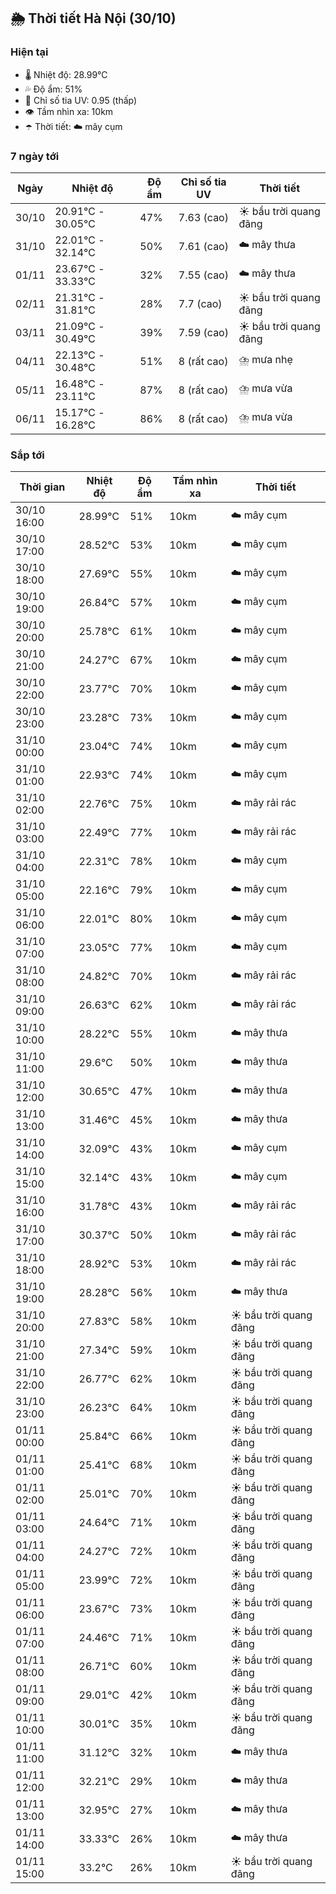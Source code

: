 ## 🌦️ Thời tiết Hà Nội (30/10)

### Hiện tại

- 🌡️ Nhiệt độ: 28.99℃
- 💦 Độ ẩm: 51%
- 🌟 Chỉ số tia UV: 0.95 (thấp)
- 👁️ Tầm nhìn xa: 10km
- ☂️ Thời tiết: ☁️ mây cụm

### 7 ngày tới

| Ngày | Nhiệt độ | Độ ẩm | Chỉ số tia UV | Thời tiết |
| --- | --- | --- | --- | --- |
| 30/10 | 20.91℃ - 30.05℃ | 47% | 7.63 (cao) | ☀️ bầu trời quang đãng |
| 31/10 | 22.01℃ - 32.14℃ | 50% | 7.61 (cao) | ☁️ mây thưa |
| 01/11 | 23.67℃ - 33.33℃ | 32% | 7.55 (cao) | ☁️ mây thưa |
| 02/11 | 21.31℃ - 31.81℃ | 28% | 7.7 (cao) | ☀️ bầu trời quang đãng |
| 03/11 | 21.09℃ - 30.49℃ | 39% | 7.59 (cao) | ☀️ bầu trời quang đãng |
| 04/11 | 22.13℃ - 30.48℃ | 51% | 8 (rất cao) | ⛈️ mưa nhẹ |
| 05/11 | 16.48℃ - 23.11℃ | 87% | 8 (rất cao) | ⛈️ mưa vừa |
| 06/11 | 15.17℃ - 16.28℃ | 86% | 8 (rất cao) | ⛈️ mưa vừa |

### Sắp tới

| Thời gian | Nhiệt độ | Độ ẩm | Tầm nhìn xa | Thời tiết |
| --- | --- | --- | --- | --- |
| 30/10 16:00 | 28.99℃ | 51% | 10km | ☁️ mây cụm |
| 30/10 17:00 | 28.52℃ | 53% | 10km | ☁️ mây cụm |
| 30/10 18:00 | 27.69℃ | 55% | 10km | ☁️ mây cụm |
| 30/10 19:00 | 26.84℃ | 57% | 10km | ☁️ mây cụm |
| 30/10 20:00 | 25.78℃ | 61% | 10km | ☁️ mây cụm |
| 30/10 21:00 | 24.27℃ | 67% | 10km | ☁️ mây cụm |
| 30/10 22:00 | 23.77℃ | 70% | 10km | ☁️ mây cụm |
| 30/10 23:00 | 23.28℃ | 73% | 10km | ☁️ mây cụm |
| 31/10 00:00 | 23.04℃ | 74% | 10km | ☁️ mây cụm |
| 31/10 01:00 | 22.93℃ | 74% | 10km | ☁️ mây cụm |
| 31/10 02:00 | 22.76℃ | 75% | 10km | ☁️ mây rải rác |
| 31/10 03:00 | 22.49℃ | 77% | 10km | ☁️ mây rải rác |
| 31/10 04:00 | 22.31℃ | 78% | 10km | ☁️ mây cụm |
| 31/10 05:00 | 22.16℃ | 79% | 10km | ☁️ mây cụm |
| 31/10 06:00 | 22.01℃ | 80% | 10km | ☁️ mây cụm |
| 31/10 07:00 | 23.05℃ | 77% | 10km | ☁️ mây cụm |
| 31/10 08:00 | 24.82℃ | 70% | 10km | ☁️ mây rải rác |
| 31/10 09:00 | 26.63℃ | 62% | 10km | ☁️ mây rải rác |
| 31/10 10:00 | 28.22℃ | 55% | 10km | ☁️ mây thưa |
| 31/10 11:00 | 29.6℃ | 50% | 10km | ☁️ mây thưa |
| 31/10 12:00 | 30.65℃ | 47% | 10km | ☁️ mây thưa |
| 31/10 13:00 | 31.46℃ | 45% | 10km | ☁️ mây thưa |
| 31/10 14:00 | 32.09℃ | 43% | 10km | ☁️ mây cụm |
| 31/10 15:00 | 32.14℃ | 43% | 10km | ☁️ mây cụm |
| 31/10 16:00 | 31.78℃ | 43% | 10km | ☁️ mây rải rác |
| 31/10 17:00 | 30.37℃ | 50% | 10km | ☁️ mây rải rác |
| 31/10 18:00 | 28.92℃ | 53% | 10km | ☁️ mây rải rác |
| 31/10 19:00 | 28.28℃ | 56% | 10km | ☁️ mây thưa |
| 31/10 20:00 | 27.83℃ | 58% | 10km | ☀️ bầu trời quang đãng |
| 31/10 21:00 | 27.34℃ | 59% | 10km | ☀️ bầu trời quang đãng |
| 31/10 22:00 | 26.77℃ | 62% | 10km | ☀️ bầu trời quang đãng |
| 31/10 23:00 | 26.23℃ | 64% | 10km | ☀️ bầu trời quang đãng |
| 01/11 00:00 | 25.84℃ | 66% | 10km | ☀️ bầu trời quang đãng |
| 01/11 01:00 | 25.41℃ | 68% | 10km | ☀️ bầu trời quang đãng |
| 01/11 02:00 | 25.01℃ | 70% | 10km | ☀️ bầu trời quang đãng |
| 01/11 03:00 | 24.64℃ | 71% | 10km | ☀️ bầu trời quang đãng |
| 01/11 04:00 | 24.27℃ | 72% | 10km | ☀️ bầu trời quang đãng |
| 01/11 05:00 | 23.99℃ | 72% | 10km | ☀️ bầu trời quang đãng |
| 01/11 06:00 | 23.67℃ | 73% | 10km | ☀️ bầu trời quang đãng |
| 01/11 07:00 | 24.46℃ | 71% | 10km | ☀️ bầu trời quang đãng |
| 01/11 08:00 | 26.71℃ | 60% | 10km | ☀️ bầu trời quang đãng |
| 01/11 09:00 | 29.01℃ | 42% | 10km | ☀️ bầu trời quang đãng |
| 01/11 10:00 | 30.01℃ | 35% | 10km | ☀️ bầu trời quang đãng |
| 01/11 11:00 | 31.12℃ | 32% | 10km | ☁️ mây thưa |
| 01/11 12:00 | 32.21℃ | 29% | 10km | ☁️ mây thưa |
| 01/11 13:00 | 32.95℃ | 27% | 10km | ☁️ mây thưa |
| 01/11 14:00 | 33.33℃ | 26% | 10km | ☁️ mây thưa |
| 01/11 15:00 | 33.2℃ | 26% | 10km | ☀️ bầu trời quang đãng |
